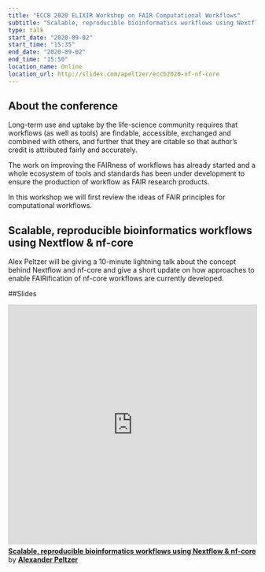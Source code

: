 ```yaml
---
title: "ECCB 2020 ELIXIR Workshop on FAIR Computational Workflows"
subtitle: "Scalable, reproducible bioinformatics workflows using Nextflow & nf-core"
type: talk
start_date: "2020-09-02"
start_time: "15:35"
end_date: "2020-09-02"
end_time: "15:50"
location_name: Online
location_url: http://slides.com/apeltzer/eccb2020-nf-nf-core
---
```


## About the conference

Long-term use and uptake by the life-science community requires that workflows (as well as tools) are findable, accessible, exchanged and combined with others, and further that they are citable so that author’s credit is attributed fairly and accurately.

The work on improving the FAIRness of workflows has already started and a whole ecosystem of tools and standards has been under development to ensure the production of workflow as FAIR research products.

In this workshop we will first review the ideas of FAIR principles for computational workflows.

## Scalable, reproducible bioinformatics workflows using Nextflow & nf-core

Alex Peltzer will be giving a 10-minute lightning talk about the concept behind Nextflow and nf-core and give a short update on how approaches to enable FAIRification of nf-core workflows are currently developed.

##Slides 

<iframe src="http://slides.com/apeltzer/eccb2020-nf-nf-core" width="700" height="485" frameborder="0" marginwidth="0" marginheight="0" scrolling="no" style="border:1px solid #CCC; border-width:1px; margin-bottom:5px; max-width: 100%;" allowfullscreen> </iframe>
<div style="margin-bottom:5px"> <strong> <a href="http://slides.com/apeltzer/eccb2020-nf-nf-core" title="Scalable, reproducible bioinformatics workflows using Nextflow & nf-core" target="_blank">Scalable, reproducible bioinformatics workflows using Nextflow & nf-core</a> </strong> by <strong><a href="https://apeltzer.github.io" target="_blank">Alexander Peltzer</a></strong> </div>
